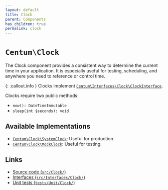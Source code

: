 ```yaml
---
layout: default
title: Clock
parent: Components
has_children: true
permalink: clock
---
```




# `Centum\Clock`

The Clock component provides a consistent way to determine the current time in your application.
It is especially useful for testing, scheduling, and anywhere you need to reference or control time.

{: .callout.info }
Clocks implement [`Centum\Interfaces\Clock\ClockInterface`](https://github.com/SidRoberts/centum/blob/main/src/Interfaces/Clock/ClockInterface.php).

Clocks require two public methods:

- `now(): DateTimeImmutable`
- `sleep(int $seconds): void`



## Available Implementations

- [`Centum\Clock\SystemClock`](https://github.com/SidRoberts/centum/blob/main/src/Clock/SystemClock.php):
  Useful for production.
- [`Centum\Clock\MockClock`](https://github.com/SidRoberts/centum/blob/main/src/Clock/MockClock.php):
  Useful for testing.



## Links

- [Source code (`src/Clock/`)](https://github.com/SidRoberts/centum/blob/main/src/Clock/)
- [Interfaces (`src/Interfaces/Clock/`)](https://github.com/SidRoberts/centum/blob/main/src/Interfaces/Clock/)
- [Unit tests (`tests/Unit/Clock/`)](https://github.com/SidRoberts/centum/blob/main/tests/Unit/Clock/)
